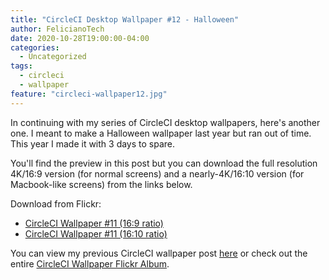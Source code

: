 ```yaml
---
title: "CircleCI Desktop Wallpaper #12 - Halloween"
author: FelicianoTech
date: 2020-10-28T19:00:00-04:00
categories:
  - Uncategorized
tags:
  - circleci
  - wallpaper
feature: "circleci-wallpaper12.jpg"
---
```


In continuing with my series of CircleCI desktop wallpapers, here's another one.
I meant to make a Halloween wallpaper last year but ran out of time.
This year I made it with 3 days to spare.

You'll find the preview in this post but you can download the full resolution 4K/16:9 version (for normal screens) and a nearly-4K/16:10 version (for Macbook-like screens) from the links below.

<!--more-->

Download from Flickr:

- [CircleCI Wallpaper #11 (16:9 ratio)][flickr-16by9]
- [CircleCI Wallpaper #11 (16:10 ratio)][flickr-16by10]

You can view my previous CircleCI wallpaper post [here][previous-wallpaper] or check out the entire [CircleCI Wallpaper Flickr Album][flickr-album].



[flickr-16by9]: https://www.flickr.com/photos/felicianotech/50541562823/in/album-72157676786348813/
[flickr-16by10]: https://www.flickr.com/photos/felicianotech/50542285526/in/album-72157676786348813/
[previous-wallpaper]: https://www.feliciano.tech/blog/circleci-wallpaper-11/
[flickr-album]: https://www.flickr.com/photos/felicianotech/albums/72157676786348813
